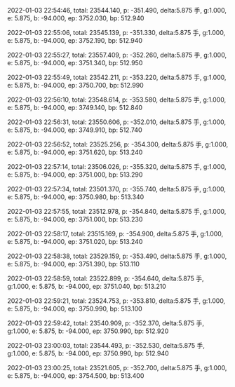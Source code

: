 2022-01-03 22:54:46, total: 23544.140, p: -351.490, delta:5.875 手, g:1.000, e: 5.875, b: -94.000, ep: 3752.030, bp: 512.940

2022-01-03 22:55:06, total: 23545.139, p: -351.330, delta:5.875 手, g:1.000, e: 5.875, b: -94.000, ep: 3752.190, bp: 512.940

2022-01-03 22:55:27, total: 23557.409, p: -352.260, delta:5.875 手, g:1.000, e: 5.875, b: -94.000, ep: 3751.340, bp: 512.950

2022-01-03 22:55:49, total: 23542.211, p: -353.220, delta:5.875 手, g:1.000, e: 5.875, b: -94.000, ep: 3750.700, bp: 512.990

2022-01-03 22:56:10, total: 23548.614, p: -353.580, delta:5.875 手, g:1.000, e: 5.875, b: -94.000, ep: 3749.140, bp: 512.840

2022-01-03 22:56:31, total: 23550.606, p: -352.010, delta:5.875 手, g:1.000, e: 5.875, b: -94.000, ep: 3749.910, bp: 512.740

2022-01-03 22:56:52, total: 23525.256, p: -354.300, delta:5.875 手, g:1.000, e: 5.875, b: -94.000, ep: 3751.620, bp: 513.240

2022-01-03 22:57:14, total: 23506.026, p: -355.320, delta:5.875 手, g:1.000, e: 5.875, b: -94.000, ep: 3751.000, bp: 513.290

2022-01-03 22:57:34, total: 23501.370, p: -355.740, delta:5.875 手, g:1.000, e: 5.875, b: -94.000, ep: 3750.980, bp: 513.340

2022-01-03 22:57:55, total: 23512.978, p: -354.840, delta:5.875 手, g:1.000, e: 5.875, b: -94.000, ep: 3751.000, bp: 513.230

2022-01-03 22:58:17, total: 23515.169, p: -354.900, delta:5.875 手, g:1.000, e: 5.875, b: -94.000, ep: 3751.020, bp: 513.240

2022-01-03 22:58:38, total: 23529.159, p: -353.490, delta:5.875 手, g:1.000, e: 5.875, b: -94.000, ep: 3751.390, bp: 513.110

2022-01-03 22:58:59, total: 23522.899, p: -354.640, delta:5.875 手, g:1.000, e: 5.875, b: -94.000, ep: 3751.040, bp: 513.210

2022-01-03 22:59:21, total: 23524.753, p: -353.810, delta:5.875 手, g:1.000, e: 5.875, b: -94.000, ep: 3750.990, bp: 513.100

2022-01-03 22:59:42, total: 23540.909, p: -352.370, delta:5.875 手, g:1.000, e: 5.875, b: -94.000, ep: 3750.990, bp: 512.920

2022-01-03 23:00:03, total: 23544.493, p: -352.530, delta:5.875 手, g:1.000, e: 5.875, b: -94.000, ep: 3750.990, bp: 512.940

2022-01-03 23:00:25, total: 23521.605, p: -352.700, delta:5.875 手, g:1.000, e: 5.875, b: -94.000, ep: 3754.500, bp: 513.400
